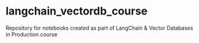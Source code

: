 # langchain_vectordb_course
 Repository for notebooks created as part of LangChain & Vector Databases in Production course
